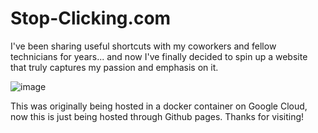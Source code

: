 # Stop-Clicking.com
I've been sharing useful shortcuts with my coworkers and fellow technicians for years... and now I've finally decided to spin up a website that truly captures my passion and emphasis on it.

![image](https://user-images.githubusercontent.com/31077794/210187791-34823a18-0013-4f6e-bc09-40c05ebc45b2.png)


This was originally being hosted in a docker container on Google Cloud, now this is just being hosted through Github pages.
Thanks for visiting!
